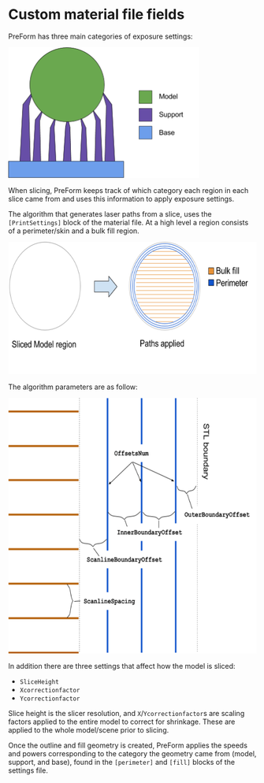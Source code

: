 # Custom material file fields
PreForm has three main categories of exposure settings:

<img src="images/image02.png" width="386.50px" height="264.88px" alt="model, support, base">

When slicing, PreForm keeps track of which category each region in each slice came from and uses this information to apply exposure settings.</span></p>

The algorithm that generates laser paths from a slice, uses the `[PrintSettings]` block of the material file. At a high level a region consists of a perimeter/skin and a bulk fill region.

<img alt="" src="images/image01.png" style="width: 624.00px; height: 269.33px; margin-left: 0.00px; margin-top: 0.00px; transform: rotate(0.00rad) translateZ(0px); -webkit-transform: rotate(0.00rad) translateZ(0px);" title="">

The algorithm parameters are as follow:

<img alt="" src="images/image00.png" style="width: 624.00px; height: 518.86px; margin-left: 0.00px; margin-top: 0.00px; transform: rotate(0.00rad) translateZ(0px); -webkit-transform: rotate(0.00rad) translateZ(0px);" title="Line-placement parameters: OuterBoundaryOffset, etc.">

In addition there are three settings that affect how the model is sliced:
* `SliceHeight`
* `Xcorrectionfactor`
* `Ycorrectionfactor`

Slice height is the slicer resolution, and `X`/`Ycorrectionfactor`s are scaling factors applied to the entire model to correct for shrinkage. These are applied to the whole model/scene prior to slicing.

Once the outline and fill geometry is created, PreForm applies the speeds and powers corresponding to the category the geometry came from (model, support, and base), found in the `[perimeter]` and `[fill]` blocks of the settings file.
